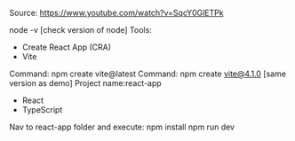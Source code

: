 Source: https://www.youtube.com/watch?v=SqcY0GlETPk

node -v [check version of node]
Tools:

- Create React App (CRA)
- Vite

Command: npm create vite@latest
Command: npm create vite@4.1.0 [same version as demo]
Project name:react-app

- React
- TypeScript

Nav to react-app folder and execute:
npm install
npm run dev
